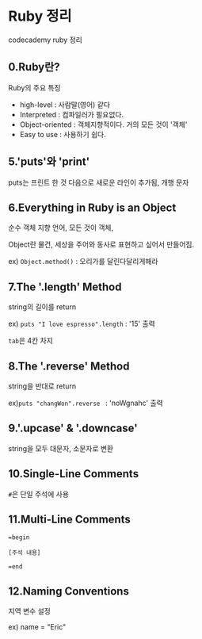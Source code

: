 # Ruby 정리

codecademy ruby 정리

## 0.Ruby란?

Ruby의 주요 특징

* high-level : 사람말(영어) 같다
* Interpreted : 컴파일러가 필요없다.
* Object-oriented : 객체지향적이다. 거의 모든 것이 '객체'
* Easy to use : 사용하기 쉽다.



## 5.'puts'와 'print'

puts는 프린트 한 것 다음으로 새로운 라인이 추가됨, 개행 문자



## 6.Everything in Ruby is an Object

순수 객체 지향 언어, 모든 것이 객체, 

Object란 물건, 세상을 주어와 동사로 표현하고 싶어서 만들어짐.

ex) `Object.method()` : 오리가를 달린다달리게해라



## 7.The '.length' Method

string의 길이를 return

ex) `puts "I love espresso".length` : '15' 출력

`tab`은 4칸 차지



## 8.The '.reverse' Method

string을 반대로 return

ex)`puts "changWon".reverse ` :  'noWgnahc' 출력



## 9.'.upcase' & '.downcase'

string을 모두 대문자, 소문자로 변환



## 10.Single-Line Comments

`#`은 단일 주석에 사용



## 11.Multi-Line Comments

`=begin `

`[주석 내용]`

`=end `



## 12.Naming Conventions

지역 변수 설정

ex) name = "Eric"
